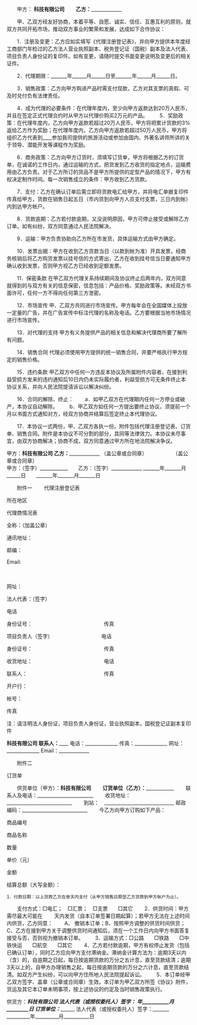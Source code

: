 
 


　　甲方： ________科技有限公司
　　乙方：_____________________


　　甲、乙双方经友好协商，本着平等、自愿、诚实、信任、互惠互利的原则，就双方共同开拓市场，推动双方事业的繁荣和发展，达成如下合作协议：


　　1．注册及变更：乙方应如实填写《代理注册登记表》，并向甲方提供本年度经工商部门年检过的乙方法人营业执照副本、税务登记证（国税）副本及法人代表、项目负责人身份证的复印件。如有变更，请随时提交书面变更说明及变更后的相关证件。


　　2．代理期限：_______年______月______日至_______年______月______日。


　　3．销售政策：乙方向甲方购进产品时需支付现款，乙方对其支票的真假、可及时兑付负有法律责任。


　　4．成为代理的必要条件：在代理年度内，至少向甲方返款达到20万人民币，并且在签定正式代理合约时从甲方以代理价购买2万元的产品。
　　5．奖励政策：在代理年度内，乙方向甲方返款若超过20万人民币，甲方将把累计货款的3%返给乙方作为奖励；在代理年度内，乙方向甲方返款若超过50万人民币，甲方将组织乙方代表到____参加我司提供的旅游活动或参加由国内、外著名讲师所讲的关于领导、潜能开发等课程作为奖励。


　　6．商务政策：乙方向甲方订货时，须填写订货单，甲方将根据乙方的订货单，在诚诺的工作日内，通过运输的方式，把货发到乙方收货的指定地点，运输费用由乙方负责。对于乙方所订的货品不是甲方所提供的定型产品的情况下，甲方有权决定制作时间。每一次销售成立的条件：甲方收到乙方货款。


　　7．支付：乙方在确认订单后需立即将货款电汇给甲方，并将电汇单据复印件传真给甲方，货款在销售日起五日（市内货到向甲方人员支付支票，三日内到帐）内到达甲方帐户。


　　8．货款逾期：乙方若付款逾期，又没说明原因，甲方可停止接受或解除乙方订单。如有纠纷，双方同意通过人民法院解决。


　　9．运输：甲方负责协助向乙方所在市发货，具体运输方式由甲方确定。


　　10．发票出据：甲方在收到乙方货款当日（以款到帐为准）开具发票，经商务核销后将乙方购货发票以挂号信的方式寄出，乙方在收到挂号信当日要通知甲方确认收到发票，否则甲方视乙方已经收到足额发票。


　　11．保密条款 在甲乙双方代理关系持续期间及协议终止后两年内，双方同意就得到的与双方有关的信息保密，信息包括：产品价格、奖励政策等。未经双方书面许可，任何一方不得向任何第三方泄密。


　　12．市场宣传 甲、乙双方共同进行市场宣传。甲方每年会在全国媒体上投放一定量的广告，并在广告宣传中标注代理的名称及电话。乙方要根据当地市场情况进行市场宣传。


　　13．对代理的支持 甲方有义务提供产品的相关信息和解决代理商所要了解所有问题。


　　14．销售合同 代理必须使用甲方提供的统一销售合同，并要严格执行甲方规定的销售价格。


　　15．违约条款 甲乙双方中任何一方违反本协议及所属附件内容者，在接到利益受损方发来的违约通知后10日内仍未实际履约者，利益受损方可无条件终止本协议关系，并向人民法院提请诉讼以解决纠纷。


　　16．合同的解除、终止：
　　a．如甲乙双方在代理期内任何一方停业或破产，本协议自动解除。
　　b．甲乙双方如任何一方提出要终止协议，须提前一个月以书面方式通知对方，经双方协商并结算后签定终止本代理协议。


　　17．本协议一式两份，甲、乙双方各执一份。附件包括代理注册登记表、订货单、销售合同。附件是本协议不可分割的部分，具同等法律效力。本协议未尽事宜，由双方协商解决；协商不成，双方同意通过甲方所在地法院解决争议。


 



甲方：________科技有限公司    乙方：_____________________
（盖公章或合同章）　　　　　　（盖公章或合同章）          
甲方：（签字）____________　　乙方：（签字）_____________
_______年_______月______日　　_______年_______月_______日


　　附件一
　　代理注册登记表







 

  

   


所在地区





   



 






  

  

   


代理商情况表





   


全称：（加盖公章）　





通讯地址：





邮编：　　　　　　　　


 Email:


　





网址：





  

  

   


法人代表：（签字）　　　　　　　　　　


 


电话





身份证号：　　　　　　　　　　　　　　传真





  

  

   


项目负责人（签字）　　　　　　　　　　电话





身份证号：　　　　　　　　　　　　　　传真







  

  

   


收货地址：　　　　　　　　　　　　　　电话





联系人：　　　　　　　　　　　　　　　传真





  

  

   


开户行：





  

  

   


帐号：　　　　　　　　　　　　　　



    



传真





  

  

   


注：请注明法人身份证，项目负责人身份证，营业执照副本，国税登记证副本复印件





  

 








________科技有限公司
联系人：____________
电话：______________
传真：______________
网址：______________
Email：_____________


　　附件二


订货单


　　供货单位（甲方）：________科技有限公司
　　订货单位（乙方）：____________________
　　联系人及电话：________________________
　　收货地址：____________________________
　　到站：　______________________________
    邮政编码：____________________________
　　今乙方向甲方订购如下产品：




 

  

   


商品编号





   


商品名称





   


数量





   


单价（元）





   


金额





  

  

   



 






   



 






   



 






   



 






   



 






  

  

   



 






   



 






   



 






   



 






   



 






  

  

   



 






   



 






   



 






   



 






   



 






  

  

   


结算总额（大写金额）：





  

 




    1．付款日期：以上货款乙方在叁天内支付（从甲方销售日期至乙方货款到甲方帐户为止）。
　　支付方式：□电汇；　□汇票；　□支票　　□其它
　　2．供货时间：甲方需尽最大可能在　　 天内发货（自本订单签署日期起算）；若甲方无法在上述时间内供货，乙方同意：
　　A、 撤销本订单；B、按照甲方调整的供货时间供货；C、乙方在接到甲方关于调整供货时间通知后，须在一个工作日内向甲方书面答复接受与否，否则视为撤销本订单。
　　3．运输方式：□公路　　□铁路　　□中铁快运　　□航空　　□其它
　　4．乙方若付款逾期，甲方有权停止发货（包括已确认订单），同时乙方应向甲方支付滞纳金。滞纳金计算方法为：逾期3天以内（含）的，自逾期之日起，每日按逾期货款的万分之五计息，直至货款结清；逾期3天以上的，自甲方办理销售之起，每日按逾期货款的万分之六计息，直至货款结清。如双方产生纠纷，可以向甲方住所地人民法院提起诉讼。
　　5．本订单经甲乙双方签字、盖章（公章或合同章）生效。本订单为甲乙双方所签《协议》附件，货运及其它本订单未明事项，按上述协议的约定及当时销售政策执行。





 



供货方：_________________科技有限公司
法人代表（或授权委托人）签字：_______
___________年___________月_________日
订货单位：___________________________
法人代表（或授权委托人）签字：_______
__________年__________月___________日
 


 

 
 
 
 
 
  


  
 

  


  


  
 
 
 
 

